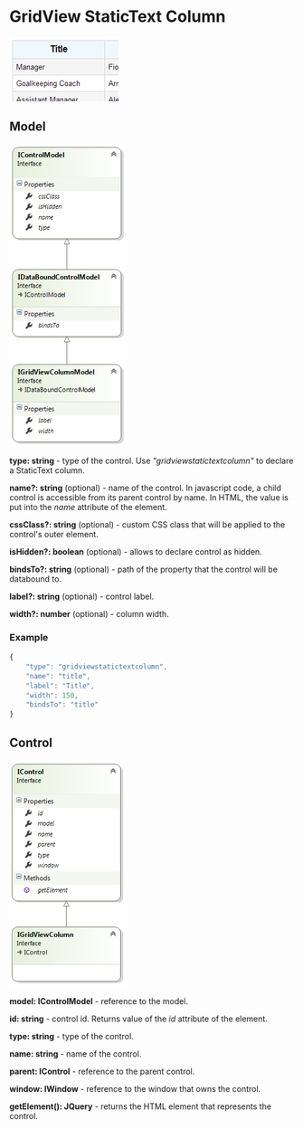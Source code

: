 # GridView StaticText Column

![](GridView-StaticText-Column_StaticTextColumn.png)

## Model

![](GridView-StaticText-Column_IGridViewColumnModel.png)

**type: string** - type of the control. Use _"gridviewstatictextcolumn"_ to declare a StaticText column.

**name?: string** (optional) - name of the control. In javascript code, a child control is accessible from its parent control by name. In HTML, the value is put into the _name_ attribute of the element.

**cssClass?: string** (optional) - custom CSS class that will be applied to the control's outer element.

**isHidden?: boolean** (optional) - allows to declare control as hidden.

**bindsTo?: string** (optional) - path of the property that the control will be databound to.

**label?: string** (optional) - control label.

**width?: number** (optional) - column width.

### Example

```javascript
{
	"type": "gridviewstatictextcolumn",
	"name": "title",
	"label": "Title",
	"width": 150,
	"bindsTo": "title"
}
```

## Control

![](GridView-StaticText-Column_IGridViewColumn.png)

**model: IControlModel** - reference to the model.

**id: string** - control id. Returns value of the _id_ attribute of the element.

**type: string** - type of the control.

**name: string** - name of the control.

**parent: IControl** - reference to the parent control.

**window: IWindow** - reference to the window that owns the control.

**getElement(): JQuery** - returns the HTML element that represents the control.